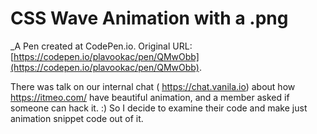 # CSS Wave Animation with a .png
 _A Pen created at CodePen.io. Original URL: [https://codepen.io/plavookac/pen/QMwObb](https://codepen.io/plavookac/pen/QMwObb).

 There was talk on our internal chat ( https://chat.vanila.io) about how https://itmeo.com/ have beautiful animation, and a member asked if someone can hack it. :) So I decide to examine their code and make just animation snippet code out of it.